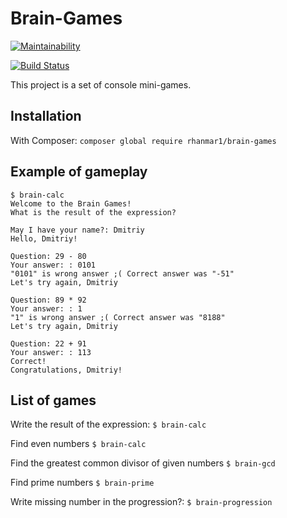 # Brain-Games

[![Maintainability](https://api.codeclimate.com/v1/badges/a99a88d28ad37a79dbf6/maintainability)](https://codeclimate.com/github/rhanmar/php-project-lvl1/maintainability)

[![Build Status](https://travis-ci.org/rhanmar/php-project-lvl1.svg?branch=master)](https://travis-ci.org/rhanmar/php-project-lvl1)

This project is a set of console mini-games.

## Installation
With Composer:
`composer global require rhanmar1/brain-games`

## Example of gameplay

```
$ brain-calc 
Welcome to the Brain Games!
What is the result of the expression?

May I have your name?: Dmitriy
Hello, Dmitriy!

Question: 29 - 80
Your answer: : 0101
"0101" is wrong answer ;( Correct answer was "-51"
Let's try again, Dmitriy

Question: 89 * 92
Your answer: : 1
"1" is wrong answer ;( Correct answer was "8188"
Let's try again, Dmitriy

Question: 22 + 91
Your answer: : 113
Correct!
Congratulations, Dmitriy!
```

## List of games

Write the result of the expression:
`$ brain-calc`

Find even numbers
`$ brain-calc`

Find the greatest common divisor of given numbers
`$ brain-gcd`

Find prime numbers
`$ brain-prime`

Write missing number in the progression?:
`$ brain-progression`
